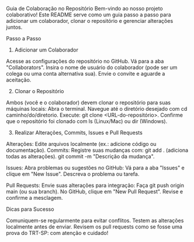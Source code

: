 Guia de Colaboração no Repositório
Bem-vindo ao nosso projeto colaborativo! Este README serve como um guia passo a passo para adicionar um colaborador, clonar o repositório e gerenciar alterações juntos.

Passo a Passo

1. Adicionar um Colaborador

Acesse as configurações do repositório no GitHub.
Vá para a aba "Collaborators".
Insira o nome de usuário do colaborador (pode ser um colega ou uma conta alternativa sua).
Envie o convite e aguarde a aceitação.

2. Clonar o Repositório

Ambos (você e o colaborador) devem clonar o repositório para suas máquinas locais:
Abra o terminal.
Navegue até o diretório desejado com cd caminho/do/diretorio.
Execute: git clone <URL-do-repositório>.
Confirme que o repositório foi clonado com ls (Linux/Mac) ou dir (Windows).



3. Realizar Alterações, Commits, Issues e Pull Requests

Alterações: Edite arquivos localmente (ex.: adicione código ou documentação).
Commits: Registre suas mudanças com:
git add . (adiciona todas as alterações).
git commit -m "Descrição da mudança".


Issues: Abra problemas ou sugestões no GitHub:
Vá para a aba "Issues" e clique em "New Issue".
Descreva o problema ou tarefa.


Pull Requests: Envie suas alterações para integração:
Faça git push origin main (ou sua branch).
No GitHub, clique em "New Pull Request".
Revise e confirme a mesclagem.



Dicas para Sucesso

Comuniquem-se regularmente para evitar conflitos.
Testem as alterações localmente antes de enviar.
Revisem os pull requests como se fosse uma prova do TRT-SP: com atenção e cuidado!
